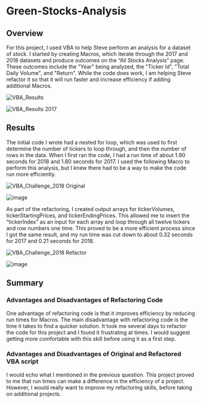 # Green-Stocks-Analysis

## Overview

For this project, I used VBA to help Steve perform an analysis for a dataset of stock. I started by creating Macros, which iterate through the 2017 and 2018 datasets and produce outcomes on the “All Stocks Analysis” page. These outcomes include the "Year" being analyzed, the "Ticker Id", "Total Daily Volume", and "Return". While the code does work, I am helping Steve refactor it so that it will run faster and increase efficiency if adding additional Macros. 

![VBA_Results](https://user-images.githubusercontent.com/111243284/188976994-aeb27d50-ec21-43da-a2d4-48183dc824b7.PNG)

![VBA_Results 2017](https://user-images.githubusercontent.com/111243284/188986507-1ea95fce-a822-43ed-902f-4d4ca2c4ac51.PNG)


## Results

The initial code I wrote had a nested for loop, which was used to first determine the number of tickers to loop through, and then the number of rows in the data. When I first ran the code, I had a run time of about 1.90 seconds for 2018 and 1.80 seconds for 2017. I used the following Macro to perform this analysis, but I knew there had to be a way to make the code run more efficiently.

![VBA_Challenge_2018 Original](https://user-images.githubusercontent.com/111243284/188982275-490472c2-5999-4410-ba89-e581a7a22d2d.png)

![image](https://user-images.githubusercontent.com/111243284/188986658-fe0ad133-8d7c-4e44-b5fe-07235bebe757.png)



As part of the refactoring, I created output arrays for tickerVolumes, tickerStartingPrices, and tickerEndingPrices. This allowed me to insert the “tickerIndex” as an input for each array and loop through all twelve tickers and row numbers one time. This proved to be a more efficient process since I got the same result, and my run time was cut down to about 0.32 seconds for 2017 and 0.21 seconds for 2018.

![VBA_Challenge_2018 Refactor](https://user-images.githubusercontent.com/111243284/188977504-89602c5e-2fa3-41b3-8500-10d17b98bc3d.png)

![image](https://user-images.githubusercontent.com/111243284/188986762-b9bfe1a1-b382-4dff-afa1-c0d53471b20e.png)



## Summary

### Advantages and Disadvantages of Refactoring Code
One advantage of refactoring code is that it improves efficiency by reducing run times for Macros. The main disadvantage with refactoring code is the time it takes to find a quicker solution. It took me several days to refactor the code for this project and I found it frustrating at times. I would suggest getting more comfortable with this skill before using it as a first step.

### Advantages and Disadvantages of Original and Refactored VBA script
I would echo what I mentioned in the previous question. This project proved to me that run times can make a difference in the efficiency of a project. However, I would really want to improve my refactoring skills, before taking on additional projects.
